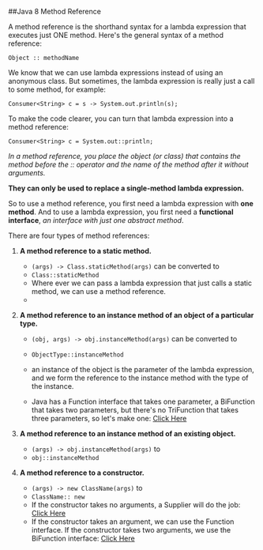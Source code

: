 ##Java 8 Method Reference

A method reference is the shorthand syntax for a lambda expression that executes just ONE method. 
Here's the general syntax of a method reference:

`Object :: methodName`

We know that we can use lambda expressions instead of using an anonymous class. 
But sometimes, the lambda expression is really just a call to some method, for example:

`Consumer<String> c = s -> System.out.println(s);`

To make the code clearer, you can turn that lambda expression into a method reference:

`Consumer<String> c = System.out::println;`



_In a method reference, you place the object (or class) that contains the method before the :: operator 
and the name of the method after it without arguments._

**They can only be used to replace a single-method lambda expression.**

So to use a method reference, you first need a lambda expression with __one method__. 
And to use a lambda expression, you first need a **functional interface**, _an interface with just one abstract method_.

There are four types of method references:

1. **A method reference to a static method.**
    - `(args) -> Class.staticMethod(args)` can be converted to
    - `Class::staticMethod`
    - Where ever we can pass a lambda expression that just calls a static method, we can use a method reference. 
    - 
2. **A method reference to an instance method of an object of a particular type.**
    - `(obj, args) -> obj.instanceMethod(args)` can be converted to
    - `ObjectType::instanceMethod`
    
    - an instance of the object is the parameter of the lambda expression, and we form the reference to the instance method with the type of the instance.
     
    - Java has a Function interface that takes one parameter, a BiFunction that takes two parameters, but there's no TriFunction that takes three parameters, so let's make one: [Click Here](../java/pluralsight/util/Function/methodReference/instanceEx)
      

3. **A method reference to an instance method of an existing object.**
    - `(args) -> obj.instanceMethod(args)` to
    - `obj::instanceMethod`
    
4. **A method reference to a constructor.**
    - `(args) -> new ClassName(args)` to
    - `ClassName:: new`
    - If the constructor takes no arguments, a Supplier will do the job: [Click Here](../java/pluralsight/util/Function/methodReference/constructorEx/WithoutArgument.java)
    - If the constructor takes an argument, we can use the Function interface. If the constructor takes two arguments, we use the BiFunction interface: [Click Here](../java/pluralsight/util/Function/methodReference/constructorEx/WithArgument.java)


